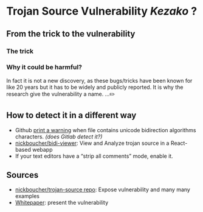 # Trojan Source Vulnerability *Kezako* ?

## From the trick to the vulnerability
### The trick
### Why it could be harmful?
In fact it is not a new discovery, as these bugs/tricks have been known for like 20 years but it has to be widely and publicly reported. It is why the research give the vulnerability a name.
...✏️

## How to detect it in a different way
* Github [print a warning](https://github.co/hiddenchars) when file contains unicode bidirection algorithms characters. *(does Gitlab detect it?)*
* [nickboucher/bidi-viewer](https://github.com/nickboucher/bidi-viewer): View and Analyze trojan source in a React-based webapp
* If your text editors have a “strip all comments” mode, enable it.

## Sources

* [nickboucher/trojan-source repo](https://github.com/nickboucher/trojan-source): Expose vulnerability and many many examples
* [Whitepaper](https://trojansource.codes/trojan-source.pdf): present the vulnerability
